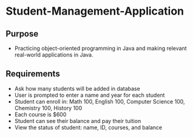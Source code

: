 # Student-Management-Application
## Purpose 
- Practicing object-oriented programming in Java and making relevant real-world applications in Java.
## Requirements
- Ask how many students will be added in database
- User is prompted to enter a name and year for each student
- Student can enroll in: Math 100, English 100, Computer Science 100, Chemistry 100, History 100
- Each course is $600
- Student can see their balance and pay their tuition
- View the status of student: name, ID, courses, and balance
 
